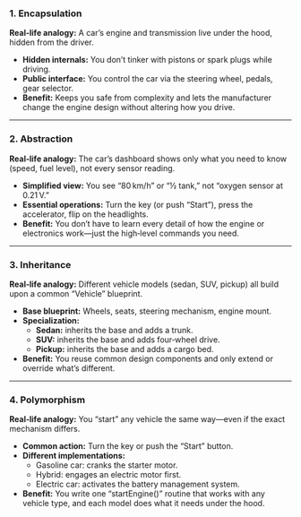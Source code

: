 ### 1. Encapsulation  
**Real‑life analogy:** A car’s engine and transmission live under the hood, hidden from the driver.  
- **Hidden internals:** You don’t tinker with pistons or spark plugs while driving.  
- **Public interface:** You control the car via the steering wheel, pedals, gear selector.  
- **Benefit:** Keeps you safe from complexity and lets the manufacturer change the engine design without altering how you drive.

---

### 2. Abstraction  
**Real‑life analogy:** The car’s dashboard shows only what you need to know (speed, fuel level), not every sensor reading.  
- **Simplified view:** You see “80 km/h” or “½ tank,” not “oxygen sensor at 0.21 V.”  
- **Essential operations:** Turn the key (or push “Start”), press the accelerator, flip on the headlights.  
- **Benefit:** You don’t have to learn every detail of how the engine or electronics work—just the high‑level commands you need.

---

### 3. Inheritance  
**Real‑life analogy:** Different vehicle models (sedan, SUV, pickup) all build upon a common “Vehicle” blueprint.  
- **Base blueprint:** Wheels, seats, steering mechanism, engine mount.  
- **Specialization:**  
  - **Sedan:** inherits the base and adds a trunk.  
  - **SUV:** inherits the base and adds four‑wheel drive.  
  - **Pickup:** inherits the base and adds a cargo bed.  
- **Benefit:** You reuse common design components and only extend or override what’s different.

---

### 4. Polymorphism  
**Real‑life analogy:** You “start” any vehicle the same way—even if the exact mechanism differs.  
- **Common action:** Turn the key or push the “Start” button.  
- **Different implementations:**  
  - Gasoline car: cranks the starter motor.  
  - Hybrid: engages an electric motor first.  
  - Electric car: activates the battery management system.  
- **Benefit:** You write one “startEngine()” routine that works with any vehicle type, and each model does what it needs under the hood.
